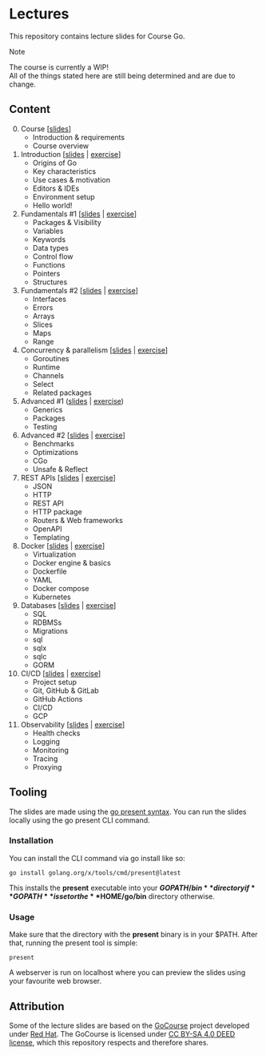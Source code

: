 # Lectures

This repository contains lecture slides for Course Go.

> [!NOTE]
> The course is currently a WIP! \
> All of the things stated here are still being determined and are due to change.

## Content

0. Course [[slides](https://lectures.course-go.dev/00-course.slide)]
    - Introduction & requirements
    - Course overview
1. Introduction [[slides](https://lectures.course-go.dev/01-introduction.slide) | [exercise](https://github.com/course-go/exercises/blob/master/01-workspace-setup-and-project-basics/README.md)]
    - Origins of Go
    - Key characteristics
    - Use cases & motivation
    - Editors & IDEs
    - Environment setup
    - Hello world!
2. Fundamentals #1 [[slides](https://lectures.course-go.dev/02-fundamentals.slide) | [exercise](https://github.com/course-go/exercises/blob/master/02-simple-katas/README.md)]
    - Packages & Visibility
    - Variables
    - Keywords
    - Data types
    - Control flow
    - Functions
    - Pointers
    - Structures
3. Fundamentals #2 [[slides](https://lectures.course-go.dev/03-fundamentals.slide) | [exercise](https://github.com/course-go/exercises/blob/master/03-data-structures-katas/README.md)]
    - Interfaces
    - Errors
    - Arrays
    - Slices
    - Maps
    - Range
4. Concurrency & parallelism [[slides](https://lectures.course-go.dev/04-concurrency-and-parallelism.slide) | [exercise](https://github.com/course-go/exercises/blob/master/04-concurrency-and-parallelism/README.md)]
    - Goroutines
    - Runtime
    - Channels
    - Select
    - Related packages
5. Advanced #1 ([slides](https://lectures.course-go.dev/05-advanced.slide) | [exercise](https://github.com/course-go/exercises/blob/master/05-generics-and-testing/README.md))
    - Generics
    - Packages
    - Testing
6. Advanced #2 [[slides](https://lectures.course-go.dev/06-advanced.slide) | [exercise](https://github.com/course-go/exercises/blob/master/06-pprof/README.md)]
    - Benchmarks
    - Optimizations
    - CGo
    - Unsafe & Reflect
7. REST APIs [[slides](https://lectures.course-go.dev/07-rest-api.slide) | [exercise](https://github.com/course-go/exercises/blob/master/07-rest-api/README.md)]
    - JSON
    - HTTP
    - REST API
    - HTTP package
    - Routers & Web frameworks
    - OpenAPI
    - Templating
8. Docker [[slides](https://lectures.course-go.dev/08-docker.slide) | [exercise](https://github.com/course-go/exercises/blob/master/08-docker/README.md)]
    - Virtualization 
    - Docker engine & basics
    - Dockerfile
    - YAML
    - Docker compose
    - Kubernetes
9. Databases [[slides](https://lectures.course-go.dev/09-databases.slide) | [exercise](https://github.com/course-go/exercises/blob/master/09-databases/README.md)]
    - SQL
    - RDBMSs
    - Migrations
    - sql
    - sqlx
    - sqlc
    - GORM
10. CI/CD [[slides](https://lectures.course-go.dev/10-cicd.slide) | [exercise](https://github.com/course-go/exercises/blob/master/10-cicd/README.md)]
    - Project setup
    - Git, GitHub & GitLab
    - GitHub Actions
    - CI/CD
    - GCP
11. Observability [[slides](https://lectures.course-go.dev/11-observability.slide) | [exercise](https://github.com/course-go/exercises/blob/master/11-prometheus/README.md)]
    - Health checks
    - Logging
    - Monitoring
    - Tracing
    - Proxying

## Tooling

The slides are made using the [go present syntax](https://pkg.go.dev/golang.org/x/tools/present).
You can run the slides locally using the go present CLI command.

### Installation

You can install the CLI command via go install like so:

```
go install golang.org/x/tools/cmd/present@latest
```

This installs the **present** executable into your 
**$GOPATH/bin** directory if **GOPATH** is set or the 
**$HOME/go/bin** directory otherwise.

### Usage

Make sure that the directory with the **present** binary is in your $PATH. After that, running the present tool is simple:

```
present
```

A webserver is run on localhost where you can preview the slides using your favourite web browser.

## Attribution

Some of the lecture slides are based on the [GoCourse](https://github.com/RedHatOfficial/GoCourse) 
project developed under [Red Hat](https://github.com/RedHatOfficial). The GoCourse is licensed under 
[CC BY-SA 4.0 DEED license](https://creativecommons.org/licenses/by-sa/4.0/deed.en), which this 
repository respects and therefore shares.

